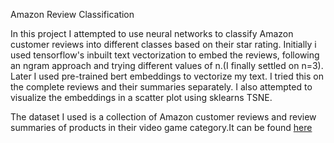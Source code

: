 Amazon Review Classification

In this project I attempted to use neural networks to classify Amazon customer reviews into different classes based on their star rating. 
Initially i used tensorflow's inbuilt text vectorization to embed the reviews, following an ngram approach and trying different values of n.(I finally settled on n=3).
Later I used pre-trained bert embeddings to vectorize my text. I tried this on the complete reviews and their summaries separately. I also attempted to visualize the embeddings in a scatter plot using sklearns TSNE.

The dataset I used is a collection of Amazon customer reviews and review summaries of products in their video game category.It can be found [here](https://nijianmo.github.io/amazon/index.html) 
